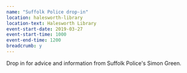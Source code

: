 ```yaml
---
name: "Suffolk Police drop-in"
location: halesworth-library
location-text: Halesworth Library
event-start-date: 2019-03-27
event-start-time: 1000
event-end-time: 1200
breadcrumb: y
---
```


Drop in for advice and information from Suffolk Police's Simon Green.
